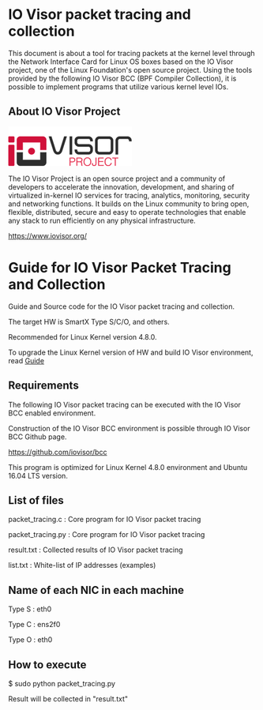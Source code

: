 # IO Visor packet tracing and collection

This document is about a tool for tracing packets at the kernel level through the Network Interface Card for Linux OS boxes based on the IO Visor project, one of the Linux Foundation's open source project.
Using the tools provided by the following IO Visor BCC (BPF Compiler Collection), it is possible to implement programs that utilize various kernel level IOs.

## About IO Visor Project

![](https://github.com/SmartX-Team/IOVisor_packet_tracing_and_collection/blob/master/io_visor.png)

The IO Visor Project is an open source project and a community of developers to accelerate the innovation, development, and sharing of virtualized in-kernel IO services for tracing, analytics, monitoring, security and networking functions. It builds on the Linux community to bring open, flexible, distributed, secure and easy to operate technologies that enable any stack to run efficiently on any physical infrastructure.

https://www.iovisor.org/

>>>

# Guide for IO Visor Packet Tracing and Collection

Guide and Source code for the IO Visor packet tracing and collection.

The target HW is SmartX Type S/C/O, and others.

Recommended for Linux Kernel version 4.8.0.

To upgrade the Linux Kernel version of HW and build IO Visor environment, read [Guide](https://github.com/SmartX-Team/IOVisor_packet_tracing_and_collection/blob/master/Guide%20for%20IO%20Visor%20Environment.pdf)

## Requirements

The following IO Visor packet tracing can be executed with the IO Visor BCC enabled environment.

Construction of the IO Visor BCC environment is possible through IO Visor BCC Github page.

https://github.com/iovisor/bcc

This program is optimized for Linux Kernel 4.8.0 environment and Ubuntu 16.04 LTS version.

## List of files

packet_tracing.c : Core program for IO Visor packet tracing

packet_tracing.py : Core program for IO Visor packet tracing

result.txt : Collected results of IO Visor packet tracing

list.txt : White-list of IP addresses (examples)

## Name of each NIC in each machine

Type S : eth0

Type C : ens2f0

Type O : eth0


## How to execute

$ sudo python packet_tracing.py


Result will be collected in "result.txt"
